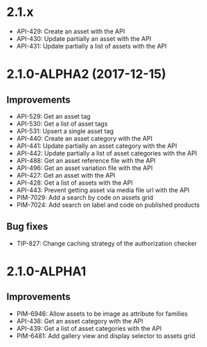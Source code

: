 # 2.1.x
- API-429: Create an asset with the API
- API-430: Update partially an asset with the API
- API-431: Update partially a list of assets with the API

# 2.1.0-ALPHA2 (2017-12-15)

## Improvements

- API-529: Get an asset tag
- API-530: Get a list of asset tags
- API-531: Upsert a single asset tag
- API-440: Create an asset category with the API
- API-441: Update partially an asset category with the API
- API-442: Update partially a list of asset categories with the API
- API-488: Get an asset reference file with the API
- API-496: Get an asset variation file with the API
- API-427: Get an asset with the API
- API-428: Get a list of assets with the API
- API-443: Prevent getting asset via media file url with the API
- PIM-7029: Add a search by code on assets grid
- PIM-7024: Add search on label and code on published products

## Bug fixes

- TIP-827: Change caching strategy of the authorization checker

# 2.1.0-ALPHA1

## Improvements

- PIM-6946: Allow assets to be image as attribute for families
- API-438: Get an asset category with the API
- API-439: Get a list of asset categories with the API
- PIM-6481: Add gallery view and display selector to assets grid
